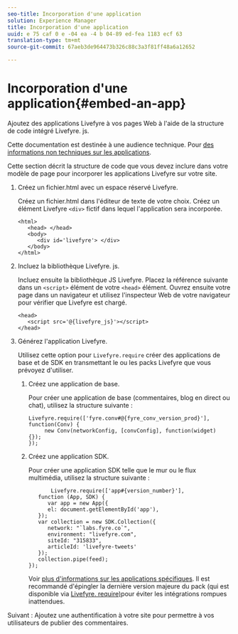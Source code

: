 ```yaml
---
seo-title: Incorporation d'une application
solution: Experience Manager
title: Incorporation d'une application
uuid: e 75 caf 0 e -04 ea -4 b 04-89 ed-fea 1183 ecf 63
translation-type: tm+mt
source-git-commit: 67aeb3de964473b326c88c3a3f81ff48a6a12652

---
```



# Incorporation d'une application{#embed-an-app}

Ajoutez des applications Livefyre à vos pages Web à l'aide de la structure de code intégré Livefyre. js.

Cette documentation est destinée à une audience technique. Pour [des informations non techniques sur les applications](/help/using/c-about-apps/c-about-apps.md).

Cette section décrit la structure de code que vous devez inclure dans votre modèle de page pour incorporer les applications Livefyre sur votre site.

1. Créez un fichier.html avec un espace réservé Livefyre.

   Créez un fichier.html dans l'éditeur de texte de votre choix. Créez un élément Livefyre `<div>` fictif dans lequel l'application sera incorporée.

   ```
   <html> 
      <head> </head> 
      <body> 
         <div id='livefyre'> </div> 
      </body> 
   </html>
   ```

1. Incluez la bibliothèque Livefyre. js.

   Incluez ensuite la bibliothèque JS Livefyre. Placez la référence suivante dans un `<script>` élément de votre `<head>` élément. Ouvrez ensuite votre page dans un navigateur et utilisez l'inspecteur Web de votre navigateur pour vérifier que Livefyre est chargé.

   ```
   <head> 
      <script src='@{livefyre_js}'></script> 
   </head> 
   ```

1. Générez l'application Livefyre.

   Utilisez cette option pour `Livefyre.require` créer des applications de base et de SDK en transmettant le ou les packs Livefyre que vous prévoyez d'utiliser.

   1. Créez une application de base.

      Pour créer une application de base (commentaires, blog en direct ou chat), utilisez la structure suivante :

      ```
      Livefyre.require(['fyre.conv#@{fyre_conv_version_prod}'], function(Conv) { 
           new Conv(networkConfig, [convConfig], function(widget) {});  
      });  
      ```

   1. Créez une application SDK.

      Pour créer une application SDK telle que le mur ou le flux multimédia, utilisez la structure suivante :

      ```
             Livefyre.require(['app#{version_number}'], 
         function (App, SDK) { 
            var app = new App({ 
            el: document.getElementById('app'), 
         }); 
         var collection = new SDK.Collection({ 
            network: "`labs.fyre.co`", 
            environment: "livefyre.com", 
            siteId: "315833", 
            articleId: 'livefyre-tweets' 
         }); 
         collection.pipe(feed); 
      }); 
      ```

      Voir [plus d'informations sur les applications spécifiques](/help/using/c-about-apps/c-about-apps.md). Il est recommandé d'épingler la dernière version majeure du pack (qui est disponible via [Livefyre. require)](https://cdn.livefyre.com/packages.html)pour éviter les intégrations rompues inattendues.

Suivant : Ajoutez une authentification à votre site pour permettre à vos utilisateurs de publier des commentaires.
